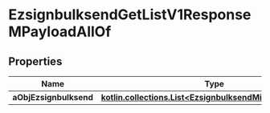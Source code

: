
# EzsignbulksendGetListV1ResponseMPayloadAllOf

## Properties
Name | Type | Description | Notes
------------ | ------------- | ------------- | -------------
**aObjEzsignbulksend** | [**kotlin.collections.List&lt;EzsignbulksendMinusListElement&gt;**](EzsignbulksendMinusListElement.md) |  | 



